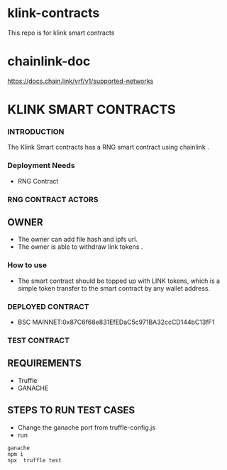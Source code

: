 # klink-contracts
This repo is for klink smart contracts

# chainlink-doc
https://docs.chain.link/vrf/v1/supported-networks


# KLINK SMART CONTRACTS

### INTRODUCTION

The Klink Smart contracts has a RNG smart contract using chainlink .

### Deployment Needs
- RNG Contract 

### RNG CONTRACT ACTORS

## OWNER
- The owner can add file hash and ipfs url.
- The owner is able to withdraw link tokens .


### How to use

- The smart contract should be topped up with LINK tokens, which is a simple token transfer to the smart contract by any wallet address.

### DEPLOYED CONTRACT 
- BSC MAINNET:0x87C6f68e831EfEDaC5c971BA32ccCD144bC13fF1



### TEST CONTRACT

## REQUIREMENTS
- Truffle
- GANACHE 

## STEPS TO RUN TEST CASES
 
 - Change the ganache port from truffle-config.js
 - run

```shell
ganache
npm i
npx  truffle test
```



